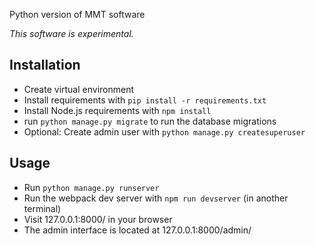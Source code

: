 Python version of MMT software

*This software is experimental.*

## Installation

- Create virtual environment
- Install requirements with `pip install -r requirements.txt`
- Install Node.js requirements with `npm install`
- run `python manage.py migrate` to run the database migrations
- Optional: Create admin user with `python manage.py createsuperuser`

## Usage

- Run `python manage.py runserver`
- Run the webpack dev server with `npm run devserver` (in another terminal)
- Visit 127.0.0.1:8000/ in your browser
- The admin interface is located at 127.0.0.1:8000/admin/
